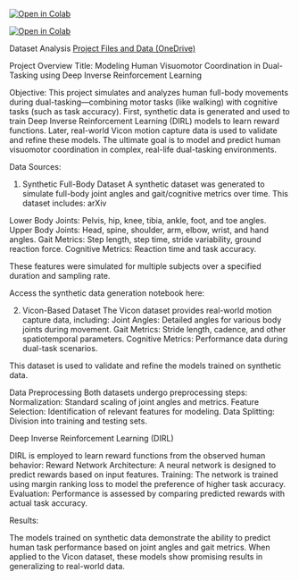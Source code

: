 [![Open in Colab](https://colab.research.google.com/assets/colab-badge.svg)](https://colab.research.google.com/drive/1dnebKVUScEyaFvcR5jWCJljafG7025nf?usp=sharing#scrollTo=WWRf3p-PUYln)

[![Open in Colab](https://colab.research.google.com/assets/colab-badge.svg)](https://colab.research.google.com/drive/1EiK9IjsQqDq9hbtwngzoO7z62bH1qr1a#scrollTo=RR_pAuVrR2po)

Dataset Analysis
[Project Files and Data (OneDrive)](https://aseblr-my.sharepoint.com/:f:/g/personal/ys_yogesh_blr_amrita_edu/Ejd79UaE8L9NnHobF-sonf8Bdgez9XGVcGAzmAaJ25VoRQ?e=7djGKL)


Project Overview
Title: Modeling Human Visuomotor Coordination in Dual-Tasking using Deep Inverse Reinforcement Learning

Objective:
This project simulates and analyzes human full-body movements during dual-tasking—combining motor tasks (like walking) with cognitive tasks (such as task accuracy). First, synthetic data is generated and used to train Deep Inverse Reinforcement Learning (DIRL) models to learn reward functions. Later, real-world Vicon motion capture data is used to validate and refine these models. The ultimate goal is to model and predict human visuomotor coordination in complex, real-life dual-tasking environments.

Data Sources:

1. Synthetic Full-Body Dataset
A synthetic dataset was generated to simulate full-body joint angles and gait/cognitive metrics over time. This dataset includes:
arXiv

Lower Body Joints: Pelvis, hip, knee, tibia, ankle, foot, and toe angles.
Upper Body Joints: Head, spine, shoulder, arm, elbow, wrist, and hand angles.
Gait Metrics: Step length, step time, stride variability, ground reaction force.
Cognitive Metrics: Reaction time and task accuracy.

These features were simulated for multiple subjects over a specified duration and sampling rate.

Access the synthetic data generation notebook here:

2. Vicon-Based Dataset
The Vicon dataset provides real-world motion capture data, including:
Joint Angles: Detailed angles for various body joints during movement.
Gait Metrics: Stride length, cadence, and other spatiotemporal parameters.
Cognitive Metrics: Performance data during dual-task scenarios.

This dataset is used to validate and refine the models trained on synthetic data.

Data Preprocessing
Both datasets undergo preprocessing steps:
Normalization: Standard scaling of joint angles and metrics.
Feature Selection: Identification of relevant features for modeling.
Data Splitting: Division into training and testing sets.

Deep Inverse Reinforcement Learning (DIRL)

DIRL is employed to learn reward functions from the observed human behavior:
Reward Network Architecture: A neural network is designed to predict rewards based on input features.
Training: The network is trained using margin ranking loss to model the preference of higher task accuracy.
Evaluation: Performance is assessed by comparing predicted rewards with actual task accuracy.

Results:

The models trained on synthetic data demonstrate the ability to predict human task performance based on joint angles and gait metrics. When applied to the Vicon dataset, these models show promising results in generalizing to real-world data.
